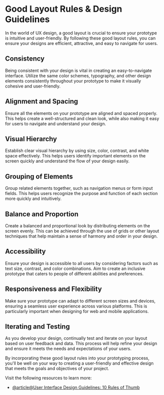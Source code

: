 # Good Layout Rules & Design Guidelines

In the world of UX design, a good layout is crucial to ensure your prototype is intuitive and user-friendly. By following these good layout rules, you can ensure your designs are efficient, attractive, and easy to navigate for users.

## Consistency

Being consistent with your design is vital in creating an easy-to-navigate interface. Utilize the same color schemes, typography, and other design elements consistently throughout your prototype to make it visually cohesive and user-friendly.

## Alignment and Spacing

Ensure all the elements on your prototype are aligned and spaced properly. This helps create a well-structured and clean look, while also making it easy for users to navigate and understand your design.

## Visual Hierarchy

Establish clear visual hierarchy by using size, color, contrast, and white space effectively. This helps users identify important elements on the screen quickly and understand the flow of your design easily.

## Grouping of Elements

Group related elements together, such as navigation menus or form input fields. This helps users recognize the purpose and function of each section more quickly and intuitively.

## Balance and Proportion

Create a balanced and proportional look by distributing elements on the screen evenly. This can be achieved through the use of grids or other layout techniques that help maintain a sense of harmony and order in your design.

## Accessibility

Ensure your design is accessible to all users by considering factors such as text size, contrast, and color combinations. Aim to create an inclusive prototype that caters to people of different abilities and preferences.

## Responsiveness and Flexibility

Make sure your prototype can adapt to different screen sizes and devices, ensuring a seamless user experience across various platforms. This is particularly important when designing for web and mobile applications.

## Iterating and Testing

As you develop your design, continually test and iterate on your layout based on user feedback and data. This process will help refine your design and ensure it meets the needs and expectations of your users.

By incorporating these good layout rules into your prototyping process, you'll be well on your way to creating a user-friendly and effective design that meets the goals and objectives of your project.

Visit the following resources to learn more:

- [@article@User Interface Design Guidelines: 10 Rules of Thumb](https://www.interaction-design.org/literature/article/user-interface-design-guidelines-10-rules-of-thumb)
